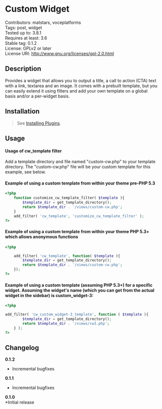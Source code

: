 Custom Widget
===================
Contributors: matstars, voceplatforms  
Tags: post, widget  
Tested up to: 3.8.1  
Requires at least: 3.6  
Stable tag: 0.1.2  
License: GPLv2 or later  
License URI: http://www.gnu.org/licenses/gpl-2.0.html  
  
  
## Description
Provides a widget that allows you to output a title, a call to action (CTA) text with a link, textarea and an image. It comes with a prebuilt template, but you can easily extend it using filters and add your own template on a global basis and/or a per-widget basis.

## Installation
> See [Installing Plugins](http://codex.wordpress.org/Managing_Plugins#Installing_Plugins).


## Usage

#### Usage of cw_template filter

Add a template directory and file named "custom-cw.php" to your template directory. The "custom-cw.php" file will be your custom template for this example, see below.

#### Example of using a custom template from within your theme pre-PHP 5.3

```php
<?php
    function customize_cw_template_filter( $template ){
        $template_dir = get_template_directory();
        return $template_dir . '/views/custom-cw.php';    
    }
    add_filter( 'cw_template', 'customize_cw_template_filter' );
?>
```


#### Example of using a custom template from within your theme PHP 5.3+ which allows anonymous functions

```php
<?php

    add_filter( 'cw_template', function( $template ){
        $template_dir = get_template_directory();
        return $template_dir . '/views/custom-cw.php';
    });
?>
```

#### Example of using a custom template (assuming PHP 5.3+) for a specific widget. Assuming the widget's name (which you can get from the actual widget in the sidebar) is custom_widget-3:

```php
<?php

add_filter( 'cw_custom_widget-3_template', function ( $template ){
        $template_dir = get_template_directory();
        return $template_dir . '/views/cw3.php';    
    } );
?>

```

## Changelog

**0.1.2**
* Incremental bugfixes

**0.1.1**
* Incremental bugfixes

**0.1.0**  
*Initial release
